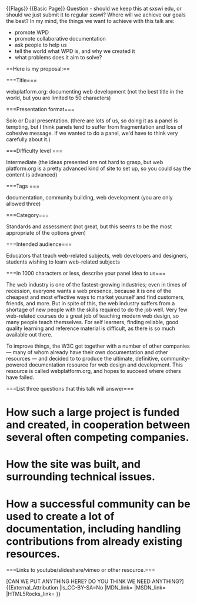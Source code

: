 {{Flags}}
{{Basic Page}}
Question - should we keep this at sxswi edu, or should we just submit it to regular sxswi? Where will we achieve our goals the best? In my mind, the things we want to achieve with this talk are:

* promote WPD
* promote collaborative documentation
* ask people to help us
* tell the world what WPD is, and why we created it
* what problems does it aim to solve?

==Here is my proposal:==


===Title===

webplatform.org: documenting web development (not the best title in the world, but you are limited to 50 characters)

===Presentation format===

Solo or Dual presentation. (there are lots of us, so doing it as a panel is tempting, but I think panels tend to suffer from fragmentation and loss of cohesive message. If we wanted to do a panel, we'd have to think very carefully about it.)

===Difficulty level ===

Intermediate (the ideas presented are not hard to grasp, but web platform.org is a pretty advanced kind of site to set up, so you could say the content is advanced)

===Tags ===

documentation, community building, web development (you are only allowed three)

===Category===

Standards and assessment (not great, but this seems to be the most appropriate of the options given)

===Intended audience===

Educators that teach web-related subjects, web developers and designers, students wishing to learn web-related subjects

===In 1000 characters or less, describe your panel idea to us===

The web industry is one of the fastest-growing industries; even in times of recession, everyone wants a web presence, because it is one of the cheapest and most effective ways to market yourself and find customers, friends, and more. But in spite of this, the web industry suffers from a shortage of new people with the skills required to do the job well. Very few web-related courses do a great job of teaching modern web design, so many people teach themselves. For self learners, finding reliable, good quality learning and reference material is difficult, as there is so much available out there.

To improve things, the W3C got together with a number of other companies — many of whom already have their own documentation and other resources — and decided to to produce the ultimate, definitive, community-powered documentation resource for web design and development. This resource is called webplatform.org, and hopes to succeed where others have failed.

===List three questions that this talk will answer===

# How such a large project is funded and created, in cooperation between several often competing companies.
# How the site was built, and surrounding technical issues.
# How a successful community can be used to create a lot of documentation, including handling contributions from already existing resources.

===Links to youtube/slideshare/vimeo or other resource.===

[CAN WE PUT ANYTHING HERE? DO YOU THINK WE NEED ANYTHING?]
{{External_Attribution
|Is_CC-BY-SA=No
|MDN_link=
|MSDN_link=
|HTML5Rocks_link=
}}